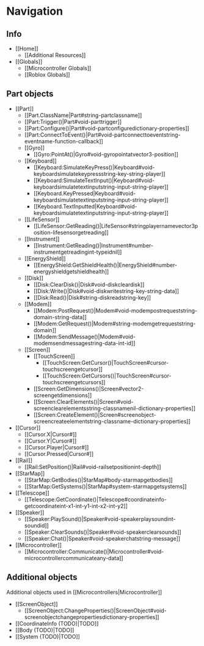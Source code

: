 # Navigation

## Info

* [[Home]]
  * [[Additional Resources]]
* [[Globals]]
  * [[Microcontroller Globals]]
  * [[Roblox Globals]]

## Part objects

* [[Part]]
  * [[Part.ClassName|Part#string-partclassname]]
  * [[Part:Trigger()|Part#void-parttrigger]]
  * [[Part:Configure()|Part#void-partconfiguredictionary-properties]]
  * [[Part:ConnectToEvent()|Part#void-partconnecttoeventstring-eventname-function-callback]]
  * [[Gyro]]
    * [[Gyro:PointAt()|Gyro#void-gyropointatvector3-position]]
  * [[Keyboard]]
    * [[Keyboard:SimulateKeyPress()|Keyboard#void-keyboardsimulatekeypressstring-key-string-player]]
    * [[Keyboard:SimulateTextInput()|Keyboard#void-keyboardsimulatetextinputstring-input-string-player]]
    * [[Keyboard.KeyPressed|Keyboard#void-keyboardsimulatetextinputstring-input-string-player]]
    * [[Keyboard.TextInputted|Keyboard#void-keyboardsimulatetextinputstring-input-string-player]]
  * [[LifeSensor]]
    * [[LifeSensor:GetReading()|LifeSensor#stringplayernamevector3position-lifesensorgetreading]]
  * [[Instrument]]
    * [[Instrument:GetReading()|Instrument#number-instrumentgetreadingint-typeidnil]]
  * [[EnergyShield]]
    * [[EnergyShield:GetShieldHealth()|EnergyShield#number-energyshieldgetshieldhealth]]
  * [[Disk]]
    * [[Disk:ClearDisk()|Disk#void-diskcleardisk]]
    * [[Disk:Write()|Disk#void-diskwritestring-key-string-data]]
    * [[Disk:Read()|Disk#string-diskreadstring-key]]
  * [[Modem]]
    * [[Modem:PostRequest()|Modem#void-modempostrequeststring-domain-string-data]]
    * [[Modem:GetRequest()|Modem#string-modemgetrequeststring-domain]]
    * [[Modem:SendMessage()|Modem#void-modemsendmessagestring-data-int-id]]
  * [[Screen]]
    * [[TouchScreen]]
      * [[TouchScreen:GetCursor()|TouchScreen#cursor-touchscreengetcursor]]
      * [[TouchScreen:GetCursors()|TouchScreen#cursor-touchscreengetcursors]]
    * [[Screen:GetDimensions()|Screen#vector2-screengetdimensions]]
    * [[Screen:ClearElements()|Screen#void-screenclearelementsstring-classnamenil-dictionary-properties]]
    * [[Screen:CreateElement()|Screen#screenobject-screencreateelementstring-classname-dictionary-properties]]
* [[Cursor]]
  * [[Cursor.X|Cursor#]]
  * [[Cursor.Y|Cursor#]]
  * [[Cursor.Player|Cursor#]]
  * [[Cursor.Pressed|Cursor#]]
* [[Rail]]
    * [[Rail:SetPosition()|Rail#void-railsetpositionint-depth]]
* [[StarMap]]
    * [[StarMap:GetBodies()|StarMap#body-starmapgetbodies]]
    * [[StarMap:GetSystems()|StarMap#system-starmapgetsystems]]
* [[Telescope]]
    * [[Telescope:GetCoordinate()|Telescope#coordinateinfo-getcoordinateint-x1-int-y1-int-x2-int-y2]]
* [[Speaker]]
    * [[Speaker:PlaySound()|Speaker#void-speakerplaysoundint-soundid]]
    * [[Speaker:ClearSounds()|Speaker#void-speakerclearsounds]]
    * [[Speaker:Chat()|Speaker#void-speakerchatstring-message]]
* [[Microcontroller]]
    * [[Microcontroller:Communicate()|Microcontroller#void-microcontrollercommunicateany-data]]

## Additional objects

Additional objects used in [[Microcontrollers|Microcontroller]]

* [[ScreenObject]]
  * [[ScreenObject:ChangeProperties()|ScreenObject#void-screenobjectchangepropertiesdictionary-properties]]
* [[CoordinateInfo (TODO)|TODO]]
* [[Body (TODO)|TODO]]
* [[System (TODO)|TODO]]
